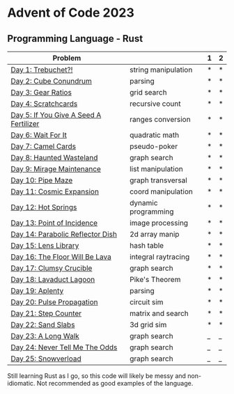 # Advent of Code 2023

## Programming Language - Rust



| Problem                                                                        |                     | 1 | 2 |
|--------------------------------------------------------------------------------|---------------------|---|---|
| [Day 1: Trebuchet?!](https://adventofcode.com/2023/day/1)                      | string manipulation | * | * |
| [Day 2: Cube Conundrum](https://adventofcode.com/2023/day/2)                   | parsing             | * | * |
| [Day 3: Gear Ratios](https://adventofcode.com/2023/day/3)                      | grid search         | * | * |
| [Day 4: Scratchcards ](https://adventofcode.com/2023/day/4)                    | recursive count     | * | * |
| [Day 5: If You Give A Seed A Fertilizer ](https://adventofcode.com/2023/day/5) | ranges conversion   | * | * |
| [Day 6: Wait For It ](https://adventofcode.com/2023/day/6)                     | quadratic math      | * | * |
| [Day 7: Camel Cards ](https://adventofcode.com/2023/day/7)                     | pseudo-poker        | * | * |
| [Day 8: Haunted Wasteland ](https://adventofcode.com/2023/day/8)               | graph search        | * | * |
| [Day 9: Mirage Maintenance ](https://adventofcode.com/2023/day/9)              | list manipulation   | * | * |
| [Day 10: Pipe Maze  ](https://adventofcode.com/2023/day/10)                    | graph transversal   | * | * |
| [Day 11: Cosmic Expansion](https://adventofcode.com/2023/day/11)               | coord manipulation  | * | * |
| [Day 12: Hot Springs](https://adventofcode.com/2023/day/12)                    | dynamic programming | * | * |
| [Day 13: Point of Incidence](https://adventofcode.com/2023/day/13)             | image processing    | * | * |
| [Day 14: Parabolic Reflector Dish](https://adventofcode.com/2023/day/14)       | 2d array manip      | * | * |
| [Day 15: Lens Library](https://adventofcode.com/2023/day/15)                   | hash table          | * | * |
| [Day 16: The Floor Will Be Lava](https://adventofcode.com/2023/day/16)         | integral raytracing | * | * |
| [Day 17: Clumsy Crucible](https://adventofcode.com/2023/day/17)                | graph search        | * | * |
| [Day 18: Lavaduct Lagoon](https://adventofcode.com/2023/day/18)                | Pike's Theorem      | * | * |
| [Day 19: Aplenty](https://adventofcode.com/2023/day/19)                        | parsing             | * | * |
| [Day 20: Pulse Propagation](https://adventofcode.com/2023/day/20)              | circuit sim         | * | * |
| [Day 21: Step Counter](https://adventofcode.com/2023/day/21)                   | matrix and search   | * | * |
| [Day 22: Sand Slabs](https://adventofcode.com/2023/day/22)                     | 3d grid sim         | * | * |
| [Day 23: A Long Walk](https://adventofcode.com/2023/day/23)                    | graph search        | _ | _ |
| [Day 24: Never Tell Me The Odds ](https://adventofcode.com/2023/day/24)                               | graph search        | _ | _ |
| [Day 25: Snowverload](https://adventofcode.com/2023/day/25)                               | graph search        | _ | _ |

Still learning Rust as I go, so this code will likely be messy and non-idiomatic. Not recommended as good examples of the language.